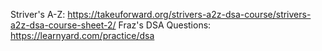 Striver's A-Z: https://takeuforward.org/strivers-a2z-dsa-course/strivers-a2z-dsa-course-sheet-2/
Fraz's DSA Questions: https://learnyard.com/practice/dsa